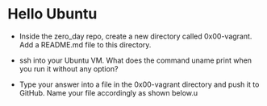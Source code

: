 # Hello Ubuntu

- Inside the zero_day repo, create a new directory called 0x00-vagrant. Add a README.md file to this directory.

- ssh into your Ubuntu VM. What does the command uname print when you run it without any option?

- Type your answer into a file in the 0x00-vagrant directory and push it to GitHub. Name your file accordingly as shown below.u
